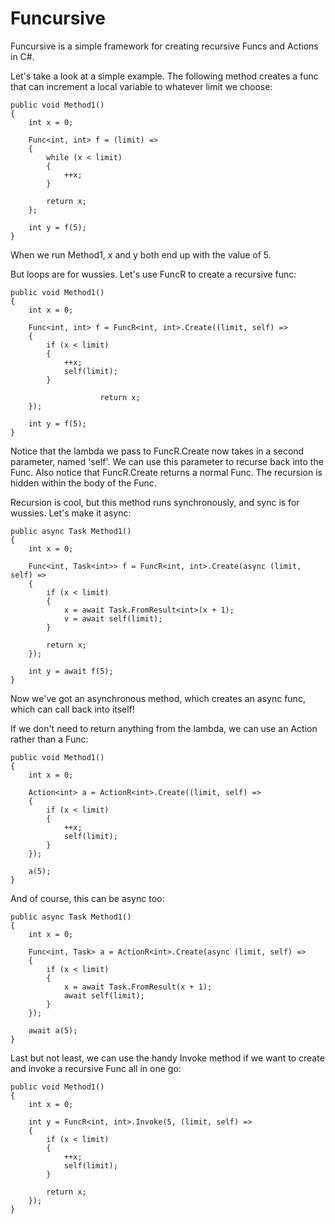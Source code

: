 Funcursive
==========

Funcursive is a simple framework for creating recursive Funcs and Actions in C#.  

Let's take a look at a simple example. The following method creates a func that can increment a local variable to whatever limit we choose:

	public void Method1()
	{
		int x = 0;

		Func<int, int> f = (limit) =>
		{
			while (x < limit)
			{
				++x;
			}

			return x;
		};

		int y = f(5);
	}

When we run Method1, x and y both end up with the value of 5.

But loops are for wussies. Let's use FuncR to create a recursive func:

	public void Method1()
	{
		int x = 0;

		Func<int, int> f = FuncR<int, int>.Create((limit, self) =>
		{
			if (x < limit)
			{
				++x;
				self(limit);
			}

                        return x;
		});

		int y = f(5);
	}

Notice that the lambda we pass to FuncR.Create now takes in a second parameter, named 'self'. We can use this parameter to recurse back into the Func. Also notice that FuncR.Create returns a normal Func. The recursion is hidden within the body of the Func.

Recursion is cool, but this method runs synchronously, and sync is for wussies. Let's make it async:

	public async Task Method1()
	{
		int x = 0;

		Func<int, Task<int>> f = FuncR<int, int>.Create(async (limit, self) =>
		{
			if (x < limit)
			{
				x = await Task.FromResult<int>(x + 1);
				v = await self(limit);
			}

			return x;
		});

		int y = await f(5);
	}

Now we've got an asynchronous method, which creates an async func, which can call back into itself! 

If we don't need to return anything from the lambda, we can use an Action rather than a Func:

	public void Method1()
	{
		int x = 0;

		Action<int> a = ActionR<int>.Create((limit, self) =>
		{
			if (x < limit)
			{
				++x;
				self(limit);
			}
		});

		a(5);
	}

And of course, this can be async too:

	public async Task Method1()
	{
		int x = 0;

		Func<int, Task> a = ActionR<int>.Create(async (limit, self) =>
		{
			if (x < limit)
			{
				x = await Task.FromResult(x + 1);
				await self(limit);
			}
		});

		await a(5);
	}

Last but not least, we can use the handy Invoke method if we want to create and invoke a recursive Func all in one go:

	public void Method1()
	{
		int x = 0;

		int y = FuncR<int, int>.Invoke(5, (limit, self) =>
		{
			if (x < limit)
			{
				++x;
				self(limit);
			}

			return x;
		});
	}

